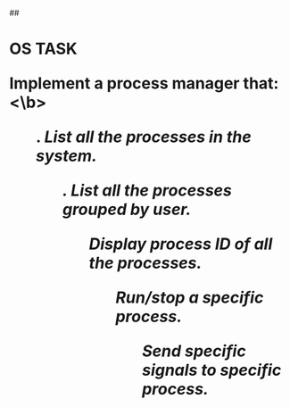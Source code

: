 ##<h1>OS TASK

 <b>Implement a process manager that:<\b>

<ol>. <i>List all the processes in the system.
<ol>. List all the processes grouped by user.
<ol> Display process ID of all the processes. 
<ol> Run/stop a specific process.
<ol> Send specific signals to specific process.

